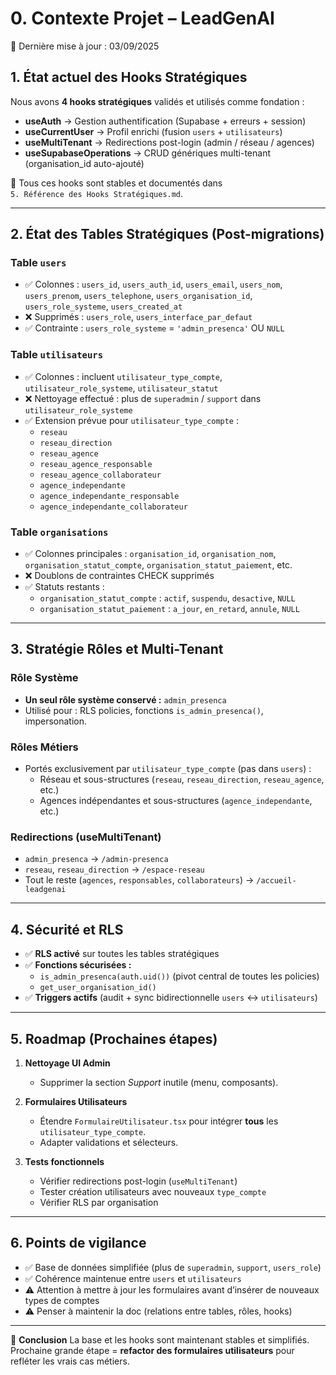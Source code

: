 # 0. Contexte Projet – LeadGenAI
📅 Dernière mise à jour : 03/09/2025

## 1. État actuel des Hooks Stratégiques
Nous avons **4 hooks stratégiques** validés et utilisés comme fondation :

- **useAuth** → Gestion authentification (Supabase + erreurs + session)
- **useCurrentUser** → Profil enrichi (fusion `users` + `utilisateurs`)
- **useMultiTenant** → Redirections post-login (admin / réseau / agences)
- **useSupabaseOperations** → CRUD génériques multi-tenant (organisation_id auto-ajouté)

📌 Tous ces hooks sont stables et documentés dans  
`5. Référence des Hooks Stratégiques.md`.

---

## 2. État des Tables Stratégiques (Post-migrations)

### Table `users`
- ✅ Colonnes : `users_id`, `users_auth_id`, `users_email`, `users_nom`, `users_prenom`, `users_telephone`, `users_organisation_id`, `users_role_systeme`, `users_created_at`
- ❌ Supprimés : `users_role`, `users_interface_par_defaut`
- ✅ Contrainte : `users_role_systeme` = `'admin_presenca'` OU `NULL`

### Table `utilisateurs`
- ✅ Colonnes : incluent `utilisateur_type_compte`, `utilisateur_role_systeme`, `utilisateur_statut`
- ❌ Nettoyage effectué : plus de `superadmin` / `support` dans `utilisateur_role_systeme`
- ✅ Extension prévue pour `utilisateur_type_compte` :
  - `reseau`
  - `reseau_direction`
  - `reseau_agence`
  - `reseau_agence_responsable`
  - `reseau_agence_collaborateur`
  - `agence_independante`
  - `agence_independante_responsable`
  - `agence_independante_collaborateur`

### Table `organisations`
- ✅ Colonnes principales : `organisation_id`, `organisation_nom`, `organisation_statut_compte`, `organisation_statut_paiement`, etc.
- ❌ Doublons de contraintes CHECK supprimés
- ✅ Statuts restants :
  - `organisation_statut_compte` : `actif`, `suspendu`, `desactive`, `NULL`
  - `organisation_statut_paiement` : `a_jour`, `en_retard`, `annule`, `NULL`

---

## 3. Stratégie Rôles et Multi-Tenant

### Rôle Système
- **Un seul rôle système conservé :** `admin_presenca`  
- Utilisé pour : RLS policies, fonctions `is_admin_presenca()`, impersonation.

### Rôles Métiers
- Portés exclusivement par `utilisateur_type_compte` (pas dans `users`) :
  - Réseau et sous-structures (`reseau`, `reseau_direction`, `reseau_agence`, etc.)
  - Agences indépendantes et sous-structures (`agence_independante`, etc.)

### Redirections (useMultiTenant)
- `admin_presenca` → `/admin-presenca`
- `reseau`, `reseau_direction` → `/espace-reseau`
- Tout le reste (`agences`, `responsables`, `collaborateurs`) → `/accueil-leadgenai`

---

## 4. Sécurité et RLS
- ✅ **RLS activé** sur toutes les tables stratégiques
- ✅ **Fonctions sécurisées :**
  - `is_admin_presenca(auth.uid())` (pivot central de toutes les policies)
  - `get_user_organisation_id()`
- ✅ **Triggers actifs** (audit + sync bidirectionnelle `users` ↔ `utilisateurs`)

---

## 5. Roadmap (Prochaines étapes)

1. **Nettoyage UI Admin**
   - Supprimer la section *Support* inutile (menu, composants).
   
2. **Formulaires Utilisateurs**
   - Étendre `FormulaireUtilisateur.tsx` pour intégrer **tous** les `utilisateur_type_compte`.
   - Adapter validations et sélecteurs.

3. **Tests fonctionnels**
   - Vérifier redirections post-login (`useMultiTenant`)
   - Tester création utilisateurs avec nouveaux `type_compte`
   - Vérifier RLS par organisation

---

## 6. Points de vigilance
- ✅ Base de données simplifiée (plus de `superadmin`, `support`, `users_role`)
- ✅ Cohérence maintenue entre `users` et `utilisateurs`
- ⚠️ Attention à mettre à jour les formulaires avant d’insérer de nouveaux types de comptes
- ⚠️ Penser à maintenir la doc (relations entre tables, rôles, hooks)

---

📌 **Conclusion**
La base et les hooks sont maintenant stables et simplifiés.  
Prochaine grande étape = **refactor des formulaires utilisateurs** pour refléter les vrais cas métiers.  
